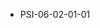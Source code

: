 <!--
    ATTENTION: This file was generated via gradle!
               Do NOT manually edit this file! Any such changes will be overwritten!
-->
* PSI-06-02-01-01
